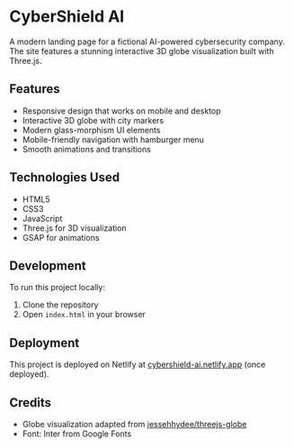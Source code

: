 # CyberShield AI

A modern landing page for a fictional AI-powered cybersecurity company. The site features a stunning interactive 3D globe visualization built with Three.js.

## Features

- Responsive design that works on mobile and desktop
- Interactive 3D globe with city markers
- Modern glass-morphism UI elements
- Mobile-friendly navigation with hamburger menu
- Smooth animations and transitions

## Technologies Used

- HTML5
- CSS3
- JavaScript
- Three.js for 3D visualization
- GSAP for animations

## Development

To run this project locally:

1. Clone the repository
2. Open `index.html` in your browser

## Deployment

This project is deployed on Netlify at [cybershield-ai.netlify.app](https://cybershield-ai.netlify.app) (once deployed).

## Credits

- Globe visualization adapted from [jessehhydee/threejs-globe](https://github.com/jessehhydee/threejs-globe)
- Font: Inter from Google Fonts 